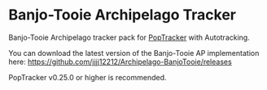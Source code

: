 # Banjo-Tooie Archipelago Tracker

Banjo-Tooie Archipelago tracker pack for [PopTracker](https://github.com/black-sliver/PopTracker/) with Autotracking.

You can download the latest version of the Banjo-Tooie AP implementation here: https://github.com/jjjj12212/Archipelago-BanjoTooie/releases

PopTracker v0.25.0 or higher is recommended.